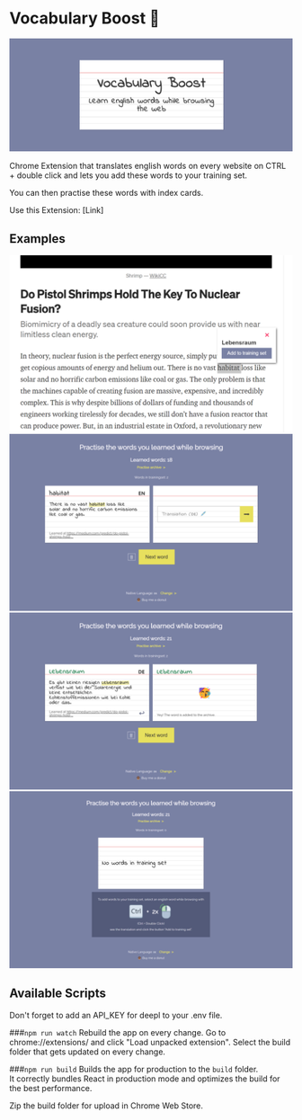 # Vocabulary Boost 🚀
![Banner](https://github.com/maidi29/vocabulary-boost/blob/main/sources%20for%20webstore%20entry/1400x560.png?raw=true)

Chrome Extension that translates english words on every website on CTRL + double click and lets you add these words to your training set.

You can then practise these words with index cards.

Use this Extension: [Link]

## Examples
![Example 1](https://github.com/maidi29/vocabulary-boost/blob/main/sources%20for%20webstore%20entry/screenshot-resized.png?raw=true)
![Example 2](https://github.com/maidi29/vocabulary-boost/blob/main/sources%20for%20webstore%20entry/screenshot2-resized.png?raw=true)
![Example 3](https://github.com/maidi29/vocabulary-boost/blob/main/sources%20for%20webstore%20entry/screenshot3-resized.png?raw=true)
![Example 4](https://github.com/maidi29/vocabulary-boost/blob/main/sources%20for%20webstore%20entry/screenshot4-resized.png?raw=true)

## Available Scripts

Don't forget to add an API_KEY for deepl to your .env file.

###`npm run watch`
Rebuild the app on every change. Go to chrome://extensions/ and click "Load unpacked extension". Select the build folder that gets updated on every change. 

###`npm run build`
Builds the app for production to the `build` folder.\
It correctly bundles React in production mode and optimizes the build for the best performance.

Zip the build folder for upload in Chrome Web Store.
